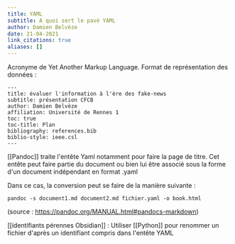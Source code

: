 ```yaml
---
title: YAML
subtitle: A quoi sert le pavé YAML
author: Damien Belvèze
date: 21-04-2021
link_citations: true
aliases: []
---
```


Acronyme de Yet Another Markup Language. 
Format de représentation des données : 

```
---
title: évaluer l'information à l'ère des fake-news
subtitle: présentation CFCB
author: Damien Belvèze
affiliation: Université de Rennes 1
toc: true
toc-title: Plan
bibliography: references.bib
biblio-style: ieee.csl
---
```

[[Pandoc]] traite l'entête Yaml notamment pour faire la page de titre. 
Cet entête peut faire partie du document ou bien lui être associé sous la forme d'un document indépendant en format .yaml 

Dans ce cas, la conversion peut se faire de la manière suivante : 

````
pandoc -s document1.md document2.md fichier.yaml -o book.html
````
(source : https://pandoc.org/MANUAL.html#pandocs-markdown)

[[identifiants pérennes Obsidian]] : Utiliser [[Python]] pour renommer un fichier d'après un identifiant compris dans l'entête YAML